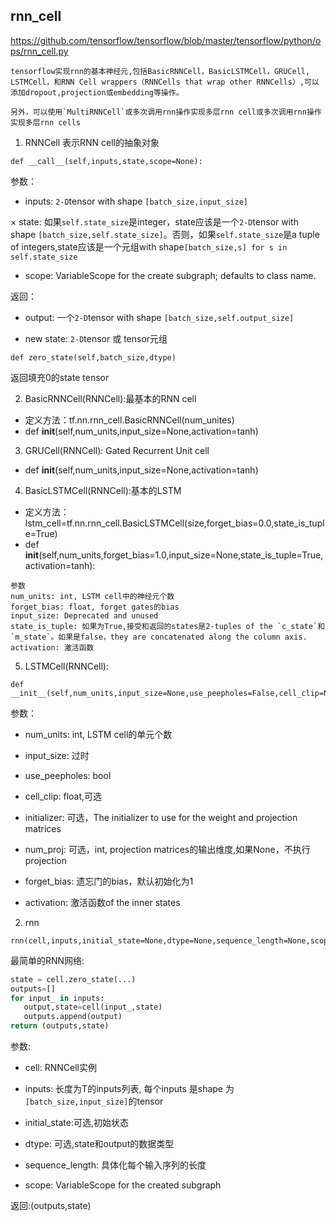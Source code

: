 ## rnn_cell
https://github.com/tensorflow/tensorflow/blob/master/tensorflow/python/ops/rnn_cell.py
```
tensorflow实现rnn的基本神经元,包括BasicRNNCell，BasicLSTMCell，GRUCell, LSTMCell，和RNN Cell wrappers（RNNCells that wrap other RNNCells）,可以添加dropout,projection或embedding等操作。

另外，可以使用`MultiRNNCell`或多次调用rnn操作实现多层rnn cell或多次调用rnn操作实现多层rnn cells

```

1. RNNCell 
表示RNN cell的抽象对象
```
def __call__(self,inputs,state,scope=None):
```
参数：
* inputs: `2-D`tensor with shape `[batch_size,input_size]`

× state: 如果`self.state_size`是integer，state应该是一个`2-D`tensor with shape `[batch_size,self.state_size]`。否则，如果`self.state_size`是a tuple of integers,state应该是一个元组with shape`[batch_size,s] for s in self.state_size`

* scope: VariableScope for the create subgraph; defaults to class name.

返回：

* output: 一个`2-D`tensor with shape `[batch_size,self.output_size]`

* new state: `2-D`tensor 或 tensor元组

```
def zero_state(self,batch_size,dtype)
```
返回填充0的state tensor

2. BasicRNNCell(RNNCell):最基本的RNN cell 
* 定义方法：tf.nn.rnn_cell.BasicRNNCell(num_unites)
* def __init__(self,num_units,input_size=None,activation=tanh)

3. GRUCell(RNNCell): Gated Recurrent Unit cell
* def __init__(self,num_units,input_size=None,activation=tanh) 

4. BasicLSTMCell(RNNCell):基本的LSTM
* 定义方法： lstm_cell=tf.nn.rnn_cell.BasicLSTMCell(size,forget_bias=0.0,state_is_tuple=True)
* def __init__(self,num_units,forget_bias=1.0,input_size=None,state_is_tuple=True,activation=tanh):

```
参数
num_units: int, LSTM cell中的神经元个数
forget_bias: float, forget gates的bias
input_size: Deprecated and unused
state_is_tuple: 如果为True,接受和返回的states是2-tuples of the `c_state`和`m_state`。如果是false，they are concatenated along the column axis.
activation: 激活函数
```

5. LSTMCell(RNNCell):
```
def __init__(self,num_units,input_size=None,use_peepholes=False,cell_clip=None,initializer=None,num_proj=None,proj_clip=None,num_unit_shards=1,num_proj_shards=1,forget_bias=1.0,state_is_tuple=True,activation=tanh):
```
参数：

* num_units: int, LSTM cell的单元个数

* input_size: 过时

* use_peepholes: bool

* cell_clip: float,可选

* initializer: 可选，The initializer to use for the weight and projection matrices

* num_proj: 可选，int, projection matrices的输出维度,如果None，不执行projection

* forget_bias: 遗忘门的bias，默认初始化为1

* activation: 激活函数of the inner states

2. rnn

```
rnn(cell,inputs,initial_state=None,dtype=None,sequence_length=None,scope=None)
```
最简单的RNN网络:
```python
state = cell.zero_state(...)
outputs=[]
for input_ in inputs:
   output,state=cell(input_,state)
   outputs.append(output)
return (outputs,state)
```

参数:

* cell: RNNCell实例

* inputs: 长度为T的inputs列表, 每个inputs 是shape 为`[batch_size,input_size]`的tensor

* initial_state:可选,初始状态

* dtype: 可选,state和output的数据类型

* sequence_length: 具体化每个输入序列的长度

* scope: VariableScope for the created subgraph

返回:(outputs,state)

